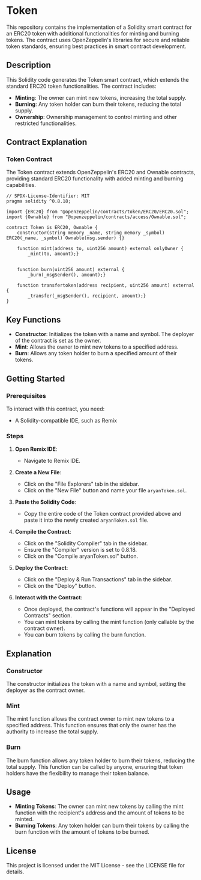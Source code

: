 # Token

This repository contains the implementation of a Solidity smart contract for an ERC20 token with additional functionalities for minting and burning tokens. The contract uses OpenZeppelin's libraries for secure and reliable token standards, ensuring best practices in smart contract development.

## Description

This Solidity code generates the Token smart contract, which extends the standard ERC20 token functionalities. The contract includes:

- **Minting**: The owner can mint new tokens, increasing the total supply.
- **Burning**: Any token holder can burn their tokens, reducing the total supply.
- **Ownership**: Ownership management to control minting and other restricted functionalities.

## Contract Explanation

### Token Contract

The Token contract extends OpenZeppelin's ERC20 and Ownable contracts, providing standard ERC20 functionality with added minting and burning capabilities.
```
// SPDX-License-Identifier: MIT
pragma solidity ^0.8.18;

import {ERC20} from "@openzeppelin/contracts/token/ERC20/ERC20.sol";
import {Ownable} from "@openzeppelin/contracts/access/Ownable.sol";

contract Token is ERC20, Ownable {
    constructor(string memory _name, string memory _symbol) ERC20(_name, _symbol) Ownable(msg.sender) {}

    function mint(address to, uint256 amount) external onlyOwner {
        _mint(to, amount);}

 
    function burn(uint256 amount) external {
        _burn(_msgSender(), amount);}

    function transfertoken(address recipient, uint256 amount) external  {
        _transfer(_msgSender(), recipient, amount);}
}

```
## Key Functions

- **Constructor**: Initializes the token with a name and symbol. The deployer of the contract is set as the owner.
- **Mint**: Allows the owner to mint new tokens to a specified address.
- **Burn**: Allows any token holder to burn a specified amount of their tokens.

## Getting Started

### Prerequisites

To interact with this contract, you need:

- A Solidity-compatible IDE, such as Remix

### Steps

1. **Open Remix IDE**:
   - Navigate to Remix IDE.

2. **Create a New File**:
   - Click on the "File Explorers" tab in the sidebar.
   - Click on the "New File" button and name your file `aryanToken.sol`.

3. **Paste the Solidity Code**:
   - Copy the entire code of the Token contract provided above and paste it into the newly created `aryanToken.sol` file.

4. **Compile the Contract**:
   - Click on the "Solidity Compiler" tab in the sidebar.
   - Ensure the "Compiler" version is set to 0.8.18.
   - Click on the "Compile aryanToken.sol" button.

5. **Deploy the Contract**:
   - Click on the "Deploy & Run Transactions" tab in the sidebar.
   - Click on the "Deploy" button.

6. **Interact with the Contract**:
   - Once deployed, the contract's functions will appear in the "Deployed Contracts" section.
   - You can mint tokens by calling the mint function (only callable by the contract owner).
   - You can burn tokens by calling the burn function.

## Explanation

### Constructor

The constructor initializes the token with a name and symbol, setting the deployer as the contract owner.

### Mint

The mint function allows the contract owner to mint new tokens to a specified address. This function ensures that only the owner has the authority to increase the total supply.

### Burn

The burn function allows any token holder to burn their tokens, reducing the total supply. This function can be called by anyone, ensuring that token holders have the flexibility to manage their token balance.

## Usage

- **Minting Tokens**: The owner can mint new tokens by calling the mint function with the recipient's address and the amount of tokens to be minted.
- **Burning Tokens**: Any token holder can burn their tokens by calling the burn function with the amount of tokens to be burned.

## License

This project is licensed under the MIT License - see the LICENSE file for details.
